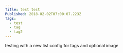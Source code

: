 ```yaml
---
Title: test test
Published: 2018-02-02T07:00:07.223Z
Tags:
  - test
  - tag
  - tag2
---
```

testing with a new list config for tags and optional image
